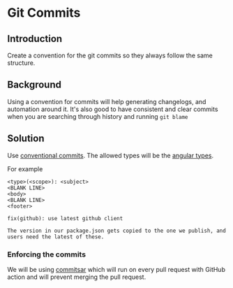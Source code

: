 # Git Commits

## Introduction

Create a convention for the git commits so they always follow the same
structure.

## Background

Using a convention for commits will help generating changelogs, and
automation around it. It's also good to have consistent and clear
commits when you are searching through history and running `git blame`

## Solution

Use [conventional commits](https://www.conventionalcommits.org/). The
allowed types will be the [angular
types](https://github.com/angular/angular/blob/22b96b9/CONTRIBUTING.md#type).

For example

```shell
<type>(<scope>): <subject>
<BLANK LINE>
<body>
<BLANK LINE>
<footer>
```

```shell
fix(github): use latest github client

The version in our package.json gets copied to the one we publish, and
users need the latest of these.
```

### Enforcing the commits

We will be using [commitsar](https://commitsar.tech/docs/usage/github)
which will run on every pull request with GitHub action and will prevent
merging the pull request.
